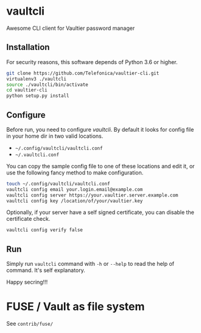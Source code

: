 # vaultcli
Awesome CLI client for Vaultier password manager

## Installation

For security reasons, this software depends of Python 3.6 or higher.

```bash
git clone https://github.com/Telefonica/vaultier-cli.git
virtualenv3 ./vaultcli
source ./vaultcli/bin/activate
cd vaultier-cli
python setup.py install
```

## Configure

Before run, you need to configure _vaultcli_. By default it looks for config
file in your home dir in two valid locations.

* `~/.config/vaultcli/vaultcli.conf`
* `~/.vaultcli.conf`

You can copy the sample config file to one of these locations and edit it,
or use the following fancy method to make configuration.

```bash
touch ~/.config/vaultcli/vaultcli.conf
vaultcli config email your.login.email@example.com
vaultcli config server https://your.vaultier.server.example.com
vaultcli config key /location/of/your/vaultier.key
```

Optionally, if your server have a self signed certificate, you can disable
the certificate check.

```bash
vaultcli config verify false
```

## Run

Simply run `vaultcli` command with `-h` or `--help` to read the help of
command. It's self explanatory.

Happy secring!!!


# FUSE / Vault as file system
See ``contrib/fuse/``
